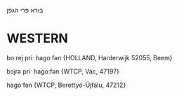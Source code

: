 בורא פּרי הגפֿן

WESTERN
========

boˑrej priˑ hagoˑfən {HOLLAND, Harderwijk 52055, Beem}

bɔjrə priˑ hagoːfən {WTCP, Vác, 47197}

hagoˑfən {WTCP, Berettyó-Újfalu, 47212}
